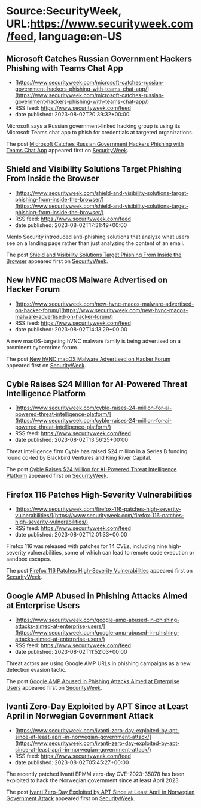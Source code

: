 # Source:SecurityWeek, URL:https://www.securityweek.com/feed, language:en-US

## Microsoft Catches Russian Government Hackers Phishing with Teams Chat App
 - [https://www.securityweek.com/microsoft-catches-russian-government-hackers-phishing-with-teams-chat-app/](https://www.securityweek.com/microsoft-catches-russian-government-hackers-phishing-with-teams-chat-app/)
 - RSS feed: https://www.securityweek.com/feed
 - date published: 2023-08-02T20:39:32+00:00

<p>Microsoft says a Russian government-linked hacking group is using its Microsoft Teams chat app to phish for credentials at targeted organizations.</p>
<p>The post <a href="https://www.securityweek.com/microsoft-catches-russian-government-hackers-phishing-with-teams-chat-app/" rel="nofollow">Microsoft Catches Russian Government Hackers Phishing with Teams Chat App</a> appeared first on <a href="https://www.securityweek.com" rel="nofollow">SecurityWeek</a>.</p>

## Shield and Visibility Solutions Target Phishing From Inside the Browser
 - [https://www.securityweek.com/shield-and-visibility-solutions-target-phishing-from-inside-the-browser/](https://www.securityweek.com/shield-and-visibility-solutions-target-phishing-from-inside-the-browser/)
 - RSS feed: https://www.securityweek.com/feed
 - date published: 2023-08-02T17:31:49+00:00

<p>Menlo Security introduced anti-phishing solutions that analyze what users see on a landing page rather than just analyzing the content of an email.</p>
<p>The post <a href="https://www.securityweek.com/shield-and-visibility-solutions-target-phishing-from-inside-the-browser/" rel="nofollow">Shield and Visibility Solutions Target Phishing From Inside the Browser</a> appeared first on <a href="https://www.securityweek.com" rel="nofollow">SecurityWeek</a>.</p>

## New hVNC macOS Malware Advertised on Hacker Forum
 - [https://www.securityweek.com/new-hvnc-macos-malware-advertised-on-hacker-forum/](https://www.securityweek.com/new-hvnc-macos-malware-advertised-on-hacker-forum/)
 - RSS feed: https://www.securityweek.com/feed
 - date published: 2023-08-02T14:13:29+00:00

<p>A new macOS-targeting hVNC malware family is being advertised on a prominent cybercrime forum.</p>
<p>The post <a href="https://www.securityweek.com/new-hvnc-macos-malware-advertised-on-hacker-forum/" rel="nofollow">New hVNC macOS Malware Advertised on Hacker Forum</a> appeared first on <a href="https://www.securityweek.com" rel="nofollow">SecurityWeek</a>.</p>

## Cyble Raises $24 Million for AI-Powered Threat Intelligence Platform
 - [https://www.securityweek.com/cyble-raises-24-million-for-ai-powered-threat-intelligence-platform/](https://www.securityweek.com/cyble-raises-24-million-for-ai-powered-threat-intelligence-platform/)
 - RSS feed: https://www.securityweek.com/feed
 - date published: 2023-08-02T13:56:25+00:00

<p>Threat intelligence firm Cyble has raised $24 million in a Series B funding round co-led by Blackbird Ventures and King River Capital.</p>
<p>The post <a href="https://www.securityweek.com/cyble-raises-24-million-for-ai-powered-threat-intelligence-platform/" rel="nofollow">Cyble Raises $24 Million for AI-Powered Threat Intelligence Platform</a> appeared first on <a href="https://www.securityweek.com" rel="nofollow">SecurityWeek</a>.</p>

## Firefox 116 Patches High-Severity Vulnerabilities
 - [https://www.securityweek.com/firefox-116-patches-high-severity-vulnerabilities/](https://www.securityweek.com/firefox-116-patches-high-severity-vulnerabilities/)
 - RSS feed: https://www.securityweek.com/feed
 - date published: 2023-08-02T12:01:33+00:00

<p>Firefox 116 was released with patches for 14 CVEs, including nine high-severity vulnerabilities, some of which can lead to remote code execution or sandbox escapes. </p>
<p>The post <a href="https://www.securityweek.com/firefox-116-patches-high-severity-vulnerabilities/" rel="nofollow">Firefox 116 Patches High-Severity Vulnerabilities</a> appeared first on <a href="https://www.securityweek.com" rel="nofollow">SecurityWeek</a>.</p>

## Google AMP Abused in Phishing Attacks Aimed at Enterprise Users
 - [https://www.securityweek.com/google-amp-abused-in-phishing-attacks-aimed-at-enterprise-users/](https://www.securityweek.com/google-amp-abused-in-phishing-attacks-aimed-at-enterprise-users/)
 - RSS feed: https://www.securityweek.com/feed
 - date published: 2023-08-02T11:52:03+00:00

<p>Threat actors are using Google AMP URLs in phishing campaigns as a new detection evasion tactic.</p>
<p>The post <a href="https://www.securityweek.com/google-amp-abused-in-phishing-attacks-aimed-at-enterprise-users/" rel="nofollow">Google AMP Abused in Phishing Attacks Aimed at Enterprise Users</a> appeared first on <a href="https://www.securityweek.com" rel="nofollow">SecurityWeek</a>.</p>

## Ivanti Zero-Day Exploited by APT Since at Least April in Norwegian Government Attack
 - [https://www.securityweek.com/ivanti-zero-day-exploited-by-apt-since-at-least-april-in-norwegian-government-attack/](https://www.securityweek.com/ivanti-zero-day-exploited-by-apt-since-at-least-april-in-norwegian-government-attack/)
 - RSS feed: https://www.securityweek.com/feed
 - date published: 2023-08-02T05:45:27+00:00

<p>The recently patched Ivanti EPMM zero-day CVE-2023-35078 has been exploited to hack the Norwegian government since at least April 2023.  </p>
<p>The post <a href="https://www.securityweek.com/ivanti-zero-day-exploited-by-apt-since-at-least-april-in-norwegian-government-attack/" rel="nofollow">Ivanti Zero-Day Exploited by APT Since at Least April in Norwegian Government Attack</a> appeared first on <a href="https://www.securityweek.com" rel="nofollow">SecurityWeek</a>.</p>

